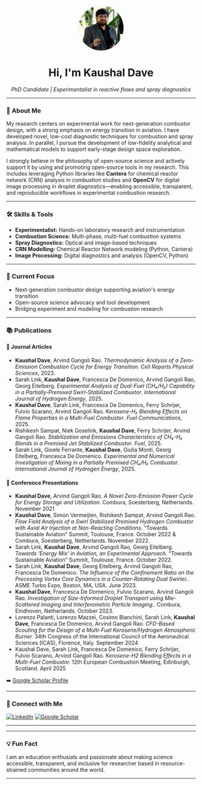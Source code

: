 <!-- GitHub Profile README for kadave01 -->


<p align="center">
  <img src="https://github.com/kadave01/kadave01/blob/main/me.jpg" width="120" alt="kadave01's avatar" style="border-radius:50%">
</p>

<h1 align="center">Hi, I'm Kaushal Dave </h1>
<p align="center">
  <em>PhD Candidate | Experimentalist in reactive flows and spray diagnostics</em>
</p>

---

### 🔬 About Me

My research centers on experimental work for next-generation combustor design, with a strong emphasis on energy transition in aviation. I have developed novel, low-cost diagnostic techniques for combustion and spray analysis. In parallel, I pursue the development of low-fidelity analytical and mathematical models to support early-stage design space exploration.

I strongly believe in the philosophy of open-source science and actively support it by using and promoting open-source tools in my research. This includes leveraging Python libraries like <strong>Cantera</strong> for chemical reactor network (CRN) analysis in combustion studies and <strong>OpenCV</strong> for digital image processing in droplet diagnostics—enabling accessible, transparent, and reproducible workflows in experimental combustion research.

---

### 🛠 Skills & Tools

- **Experimentalist:** Hands-on laboratory research and instrumentation
- **Combustion Science:** Multi-phase, multi-fuel combustion systems
- **Spray Diagnostics:** Optical and image-based techniques
- **CRN Modelling:** Chemical Reactor Network modeling (Python, Cantera)
- **Image Processing:** Digital diagnostics and analysis (OpenCV, Python)

---

### 🌱 Current Focus

- Next-generation combustor design supporting aviation's energy transition
- Open-source science advocacy and tool development
- Bridging experiment and modeling for combustion research

---
### 📚 Publications

#### 🧪 Journal Articles
- **Kaushal Dave**, Arvind Gangoli Rao. *Thermodynamic Analysis of a Zero-Emission Combustion Cycle for Energy Transition*. *Cell Reports Physical Sciences*, 2023.
- Sarah Link, **Kaushal Dave**, Francesca De Domenico, Arvind Gangoli Rao, Georg Eitelberg. *Experimental Analysis of Dual-Fuel (CH₄/H₂) Capability in a Partially-Premixed Swirl-Stabilized Combustor*. *International Journal of Hydrogen Energy*, 2025.
- **Kaushal Dave**, Sarah Link, Francesca De Domenico, Ferry Schrijer, Fulvio Scarano, Arvind Gangoli Rao. *Kerosene-H₂ Blending Effects on Flame Properties in a Multi-Fuel Combustor*. *Fuel Communications*, 2025.
- Rishikesh Sampat, Niek Goselink, **Kaushal Dave**, Ferry Schrijer, Arvind Gangoli Rao. *Stabilization and Emissions Characteristics of CH₄-H₂ Blends in a Premixed Jet Stabilized Combustor*. *Fuel*, 2025.
- Sarah Link, Gioele Ferrante, **Kaushal Dave**, Giulia Monti, Georg Eitelberg, Francesca De Domenico. *Experimental and Numerical Investigation of Mixing in a Partially Premixed CH₄/H₂ Combustor*. *International Journal of Hydrogen Energy*, 2025.

#### 🎤 Conference Presentations
- **Kaushal Dave**, Arvind Gangoli Rao. *A Novel Zero-Emission Power Cycle for Energy Storage and Utilization*. Combura, Soesterberg, Netherlands. November 2021
- **Kaushal Dave**, Simon Vermeijlen, Rishikesh Sampat, Arvind Gangoli Rao. *Flow Field Analysis of a Swirl Stabilized Premixed Hydrogen Combustor with Axial Air Injection at Non-Reacting Conditions.* “Towards Sustainable Aviation” Summit, Toulouse, France. October 2022 & Combura, Soesterberg, Netherlands. November 2022.
- Sarah Link, **Kaushal Dave**, Arvind Gangoli Rao, Georg Eitelberg. *Towards 'Energy Mix' in Aviation, an Experimental Approach*. “Towards Sustainable Aviation” Summit, Toulouse, France. October 2022.
- Sarah Link, **Kaushal Dave**, Georg Eitelberg, Arvind Gangoli Rao, Francesca De Domenico. *The Influence of the Confinement Ratio on the Precessing Vortex Core Dynamics in a Counter-Rotating Dual Swirler.*. ASME Turbo Expo, Boston, MA, USA. June 2023.
- **Kaushal Dave**, Francesca De Domenico, Fulvio Scarano, Arvind Gangoli Rao. *Investigation of Size-Informed Droplet Transport using Mie-Scattered Imaging and Interferometric Particle Imaging.*. Combura, Eindhoven, Netherlands. October 2023.
- Lorenzo Palanti, Lorenzo Mazzei, Cosimo Bianchini, Sarah Link, **Kaushal Dave**, Francesca De Domenico, Arvind Gangoli Rao. *CFD-Based Scouting for the Design of a Multi-Fuel Kerosene/Hydrogen Atmospheric Burner.* 34th Congress of the International Council of the Aeronautical Sciences (ICAS), Florence, Italy. September 2024
- Kaushal Dave, Sarah Link, Francesca De Domenico, Ferry Schrijer, Fulvio Scarano, Arvind Gangoli Rao. *Kerosene-H2 Blending Effects in a Multi-Fuel Combustor.* 12th European Combustion Meeting, Edinburgh, Scotland. April 2025

➡️ [Google Scholar Profile](https://scholar.google.com/citations?hl=en&user=rkrOsPMAAAAJ)

---

### 🤝 Connect with Me

[![LinkedIn](https://img.shields.io/badge/LinkedIn-blue?logo=linkedin&logoColor=white)](https://www.linkedin.com/in/kaushal-dave-27a19896/)
[![Google Scholar](https://img.shields.io/badge/Google%20Scholar-black?logo=googlescholar&logoColor=white)](https://scholar.google.com/citations?hl=en&user=rkrOsPMAAAAJ)

---
<!--
### 📊 GitHub Stats

<p align="center">
  <img src="https://github-readme-stats.vercel.app/api?username=kadave01&show_icons=true&theme=default" alt="kadave01's GitHub stats" />
  <br>
  <img src="https://github-readme-stats.vercel.app/api/top-langs/?username=kadave01&layout=compact" alt="Top Languages" />
</p>
-->
---

### 💡 Fun Fact

I am an education enthusiats and passionate about making science accessible, transparent, and inclusive for researcher based in resource-strained communities around the world.

---

<!--
If you want to highlight projects or add more sections, let me know!
-->
